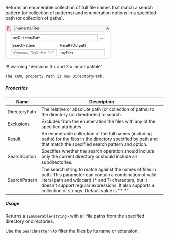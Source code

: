Returns an enumerable collection of full file names that match a search pattern (or collection of patterns) and enumeration options in a specified path (or collection of paths).

![](../img/activities/EnumerateFiles.png)

!!! warning "Versions 3.x and 2.x incompatible"
   
    The XAML property Path is now DirectoryPath.

##### Properties

|Name         |Description                                                                                                                                                                                                                                                                   |
|-------------|------------------------------------------------------------------------------------------------------------------------------------------------------------------------------------------------------------------------------------------------------------------------------|
|DirectoryPath|The relative or absolute path (or collection of paths) to the directory (or directories) to search.                                                                                                                                                                           |
|Exclusions   |Excludes from the enumeration the files with any of the specified attributes.                                                                                                                                                                                                 |
|Result       |An enumerable collection of the full names (including paths) for the files in the directory specified by path and that match the specified search pattern and option.                                                                                                         |
|SearchOption |Specifies whether the search operation should include only the current directory or should include all subdirectories.                                                                                                                                                        |
|SearchPattern|The search string to match against the names of files in path. This parameter can contain a combination of valid literal path and wildcard (\* and ?) characters, but it doesn't support regular expressions. It also supports a collection of strings. Default value is "\*.\*".|


##### Usage

Returns a `IEnumerable<string>` with all file paths from the specified directory or directories.

Use the `SearchPattern` to filter the files by its name or extension.
